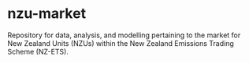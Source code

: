 # nzu-market
Repository for data, analysis, and modelling pertaining to the market for New Zealand Units (NZUs) within the New Zealand Emissions Trading Scheme (NZ-ETS).
